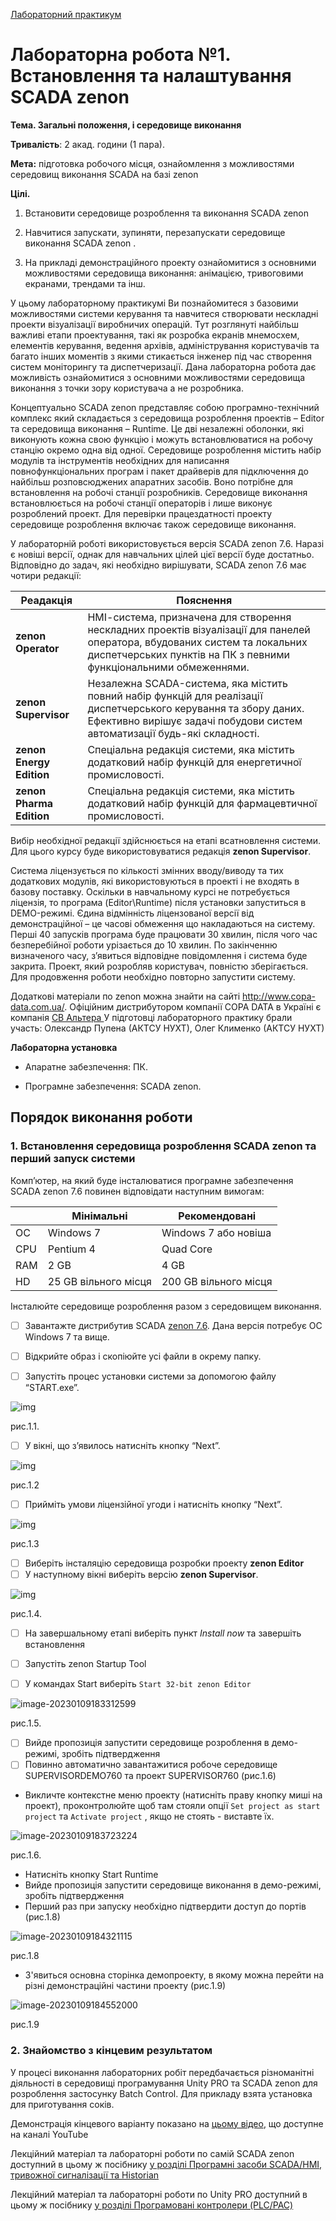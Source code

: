 [Лабораторний практикум ](README.md)

# Лабораторна робота №1. Встановлення та налаштування SCADA zenon

**Тема. Загальні положення, і середовище виконання**

**Тривалість**: 2 акад. години (1 пара).

**Мета:** підготовка робочого місця, ознайомлення з можливостями середовищ виконання SCADA на базі zenon

**Цілі.** 

1. Встановити середовище розроблення та виконання SCADA zenon 

2. Навчитися запускати, зупиняти, перезапускати середовище виконання  SCADA zenon . 

3. На прикладі демонстраційного проекту ознайомитися з основними можливостями середовища виконання: анімацією, тривоговими екранами, трендами та інш.

У цьому лабораторному практикумі Ви познайомитеся з базовими можливостями системи керування та навчитеся створювати нескладні проекти візуалізації виробничих операцій. Тут розглянуті найбільш  важливі етапи проектування, такі як розробка екранів мнемосхем, елементів керування, ведення архівів, адміністрування користувачів та  багато інших моментів з якими стикається інженер під час створення систем моніторингу та диспетчеризації. Дана лабораторна робота дає можливість ознайомитися з основними можливостями середовища виконання з точки зору користувача а не розробника. 

Концептуально SCADA zenon представляє собою  програмно-технічний комплекс який складається з середовища розроблення  проектів – Editor та середовища виконання – Runtime. Це дві незалежні  оболонки, які виконують кожна свою функцію і можуть встановлюватися на  робочу станцію окремо одна від одної. Середовище розроблення містить набір модулів та  інструментів необхідних для написання повнофункціональних програм і  пакет драйверів для підключення до найбільш розповсюджених апаратних  засобів. Воно потрібне для встановлення на робочі станції розробників. Середовище виконання встановлюється на робочі станції операторів і лише виконує розроблений проект. Для перевірки працездатності проекту середовище розроблення включає також середовище виконання.  

У лабораторній роботі використовується версія SCADA  zenon 7.6. Наразі є новіші версії, однак для навчальних цілей цієї версії буде достатньо. Відповідно до задач, які необхідно вирішувати, SCADA zenon 7.6 має чотири редакції:

| Реадакція                | Пояснення                                                    |
| ------------------------ | ------------------------------------------------------------ |
| **zenon Operator**       | HMI-cистема, призначена для створення нескладних проектів візуалізації для панелей оператора, вбудованих  систем та локальних диспетчерських пунктів на ПК з певними  функціональними обмеженнями. |
| **zenon Supervisor**     | Незалежна SCADA-система, яка містить  повний набір функцій для реалізації диспетчерського керування та збору  даних. Ефективно вирішує задачі побудови систем автоматизації будь-які  складності. |
| **zenon Energy Edition** | Спеціальна редакція системи, яка містить додатковий набір функцій для енергетичної промисловості. |
| **zenon Pharma Edition** | Спеціальна редакція системи, яка містить додатковий набір функцій для фармацевтичної промисловості. |

Вибір необхідної редакції здійснюється на етапі всатновлення системи.  Для цього курсу буде використовуватися редакція **zenon Supervisor**.

Система ліцензується по кількості змінних вводу/виводу та тих додаткових модулів, які використовуються в проекті і не  входять в базову поставку. Оскільки в навчальному курсі не потребується ліцензія, то програма (Editor\Runtime) після установки запуститься в DEMO-режимі. Єдина відмінність ліцензованої версії від  демонстраційної – це часові обмеження що накладаються на систему. Перші 40 запусків програма буде працювати 30 хвилин, після чого час  безперебійної роботи урізається до 10 хвилин. По закінченню визначеного  часу, з’явиться відповідне повідомлення і система буде закрита. Проект,  який розробляв користувач, повністю зберігається. Для продовження роботи необхідно повторно запустити систему. 

Додаткові матеріали по zenon можна знайти на сайті http://www.copa-data.com.ua/. Офіційним дистрибутором компанії COPA DATA в Україні є компанія [СВ Альтера ](http://www.svaltera.ua/) У підготовці лабораторного практику брали участь: Олександр Пупена (АКТСУ НУХТ), Олег Клименко (АКТСУ НУХТ) 

**Лабораторна установка**

- Апаратне забезпечення: ПК. 

- Програмне забезпечення: SCADA zenon.

## Порядок виконання роботи 

### 1. Встановлення середовища розроблення SCADA zenon та перший запуск системи

Комп’ютер, на який буде інсталюватися програмне забезпечення SCADA zenon 7.6 повинен відповідати наступним вимогам:

|      | Мінімальні           | Рекомендовані         |
| ---- | -------------------- | --------------------- |
| ОС   | Windows 7            | Windows 7 або новіша  |
| CPU  | Pentium 4            | Quad Core             |
| RAM  | 2 GB                 | 4 GB                  |
| HD   | 25 GB вільного місця | 200 GB вільного місця |

Інсталюйте середовище розроблення разом з середовищем виконання.

- [ ] Завантажте дистрибутив SCADA [zenon 7.6](http://download.copadata.com/fileadmin/user_upload/Downloads/installation_cd/zenon760/SP0B36068/zenon760_FinalBuild36068_COPA-DATA.iso). Дана версія потребує ОС Windows 7 та вище.

- [ ] Відкрийте образ і скопіюйте усі файли в окрему папку. 

- [ ] Запустіть процес установки системи за допомогою файлу “START.exe”.

![img](media1/1.jpg)

рис.1.1.

- [ ] У вікні, що з’явилось натисніть кнопку “Next”.

![img](media1/2.jpg)

рис.1.2

- [ ] Прийміть умови ліцензійної угоди і натисніть кнопку “Next”.

![img](media1/3.jpg)

рис.1.3

- [ ] Виберіть інсталяцію середовища розробки проекту **zenon Editor**
- [ ] У наступному вікні виберіть версію **zenon Supervisor**.

![img](media1/5.jpg)

рис.1.4.

- [ ] На завершальному етапі виберіть пункт *Install now* та завершіть встановлення

- [ ] Запустіть zenon Startup Tool
- [ ] У командах Start виберіть `Start 32-bit zenon Editor`

![image-20230109183312599](media1/image-20230109183312599.png)

рис.1.5.

- [ ] Вийде пропозиція запустити середовище розроблення в демо-режимі, зробіть підтвердження
- [ ] Повинно автоматично завантажитися робоче середовище SUPERVISORDEMO760 та проект SUPERVISOR760 (рис.1.6)
- Викличте контекстне меню проекту (натисніть праву кнопку миші на проект), проконтролюйте щоб там стояли опції `Set project as start project` та `Activate project` , якщо не стоять - виставте їх.   

![image-20230109183723224](media1/image-20230109183723224.png)

рис.1.6.

- Натисніть кнопку Start Runtime 
- Вийде пропозиція запустити середовище виконання в демо-режимі, зробіть підтвердження
- Перший раз при запуску необхідно підтвердити доступ до портів (рис.1.8)

![image-20230109184321115](media1/image-20230109184321115.png)

рис.1.8

- З'явиться основна сторінка демопроекту, в якому можна перейти на різні демонстраційні частини проекту (рис.1.9)

![image-20230109184552000](media1/image-20230109184552000.png)

рис.1.9 

### 2. Знайомство з кінцевим результатом

У процесі виконання лабораторних робіт передбачається різноманітні діяльності в середовищі програмування Unity PRO та SCADA zenon для розроблення застосунку Batch Control. Для прикладу взята установка для приготування соків.

Демонстрація кінцевого варіанту показано на [цьому відео](https://youtu.be/jCCe0jQ84fk?si=VOV9pNShRG_gei-A), що доступне на каналі YouTube  

Лекційний матеріал та лабораторні роботи по самій SCADA zenon доступний в цьому ж посібнику [у розділі Програмні засоби SCADA/HMI, тривожної сигналізації та Historian](../../scadahmi/README.md)

Лекційний матеріал та лабораторні роботи по Unity PRO  доступний  в цьому ж посібнику [у розділі Програмовані контролери (PLC/PAC)](../../plc/README.md)  

